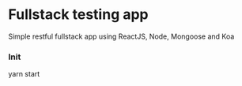# Fullstack testing app
Simple restful fullstack app using ReactJS, Node, Mongoose and Koa

### Init
yarn start
